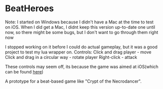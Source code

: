 # BeatHeroes

Note: I started on Windows because I didn't have a Mac at the time to test on iOS.
When I did get a Mac, I didnt keep this version up-to-date one until now, so there might be some bugs, but I don't want to go through them right now

I stopped working on it before I could do actual gameplay, but it was a good project to test my lua wrapper on.
Controls:
Click and drag player - move
Click and drag in a circular way - rotate player
Right-click - attack

These controls may seem off, its because the game was aimed at iOS(which can be found [here](https://github.com/inzombiak/BeatHeroes-iOS))

A prototype for a beat-based game like "Crypt of the Necrodancer".
